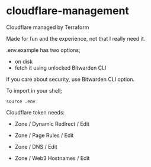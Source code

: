 # cloudflare-management
Cloudflare managed by Terraform

Made for fun and the experience, not that I really need it.

.env.example has two options;

- on disk
- fetch it using unlocked Bitwarden CLI

If you care about security, use Bitwarden CLI option.

To import in your shell;

```
source .env
```

Cloudflare token needs:
- Zone / Dynamic Redirect / Edit
- Zone / Page Rules / Edit
- Zone / DNS / Edit

- Zone / Web3 Hostnames / Edit